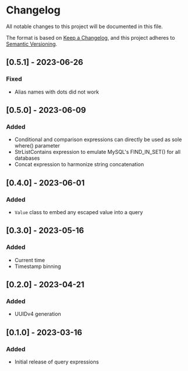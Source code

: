 # Changelog

All notable changes to this project will be documented in this file.

The format is based on [Keep a Changelog](https://keepachangelog.com/en/1.0.0/),
and this project adheres to [Semantic Versioning](https://semver.org/spec/v2.0.0.html).

## [0.5.1] - 2023-06-26
### Fixed
* Alias names with dots did not work

## [0.5.0] - 2023-06-09
### Added
* Conditional and comparison expressions can directly be used as sole where() parameter
* StrListContains expression to emulate MySQL's FIND_IN_SET() for all databases
* Concat expression to harmonize string concatenation

## [0.4.0] - 2023-06-01
### Added
* `Value` class to embed any escaped value into a query

## [0.3.0] - 2023-05-16
### Added
* Current time
* Timestamp binning

## [0.2.0] - 2023-04-21
### Added
* UUIDv4 generation

## [0.1.0] - 2023-03-16
### Added
* Initial release of query expressions
